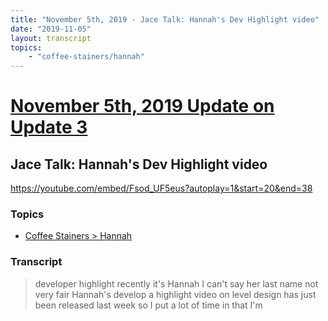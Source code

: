 ```yaml
---
title: "November 5th, 2019 - Jace Talk: Hannah's Dev Highlight video"
date: "2019-11-05"
layout: transcript
topics: 
    - "coffee-stainers/hannah"
---
```

# [November 5th, 2019 Update on Update 3](../2019-11-05.md)
## Jace Talk: Hannah's Dev Highlight video
https://youtube.com/embed/Fsod_UF5eus?autoplay=1&start=20&end=38
### Topics
* [Coffee Stainers > Hannah](../topics/coffee-stainers/hannah.md)

### Transcript

> developer highlight recently it's Hannah
> I can't say her last name not very fair
> Hannah's develop a highlight video on
> level design has just been released last
> week so I put a lot of time in that I'm
